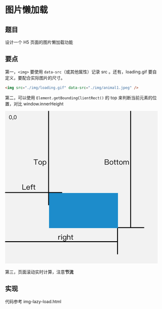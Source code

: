 # 图片懒加载

## 题目

设计一个 H5 页面的图片懒加载功能

## 要点

第一，`<img>` 要使用 `data-src`（或其他属性）记录 src 。还有，loading.gif 要自定义，要配合实际图片的尺寸。

```html
<img src="./img/loading.gif" data-src="./img/animal1.jpeg" />
```

第二，可以使用 `Element.getBoundingClientRect()` 的 top 来判断当前元素的位置，对比 window.innerHeight

![](./img/rect.png)

第三，页面滚动实时计算，注意**节流**

## 实现

代码参考 img-lazy-load.html
